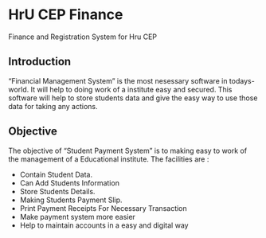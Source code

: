 # HrU CEP Finance
Finance and Registration System for Hru CEP

## Introduction
“Financial Management System” is the most nesessary software in todays-world. 
It will help to doing work of a institute easy and secured. 
This software will help to store students data and give
the easy way to use those data for taking any actions.

## Objective
The objective of “Student Payment System” is to making easy to work of 
the management of a Educational institute.
The facilities are :
- Contain Student Data.
- Can Add Students Information
- Store Students Details.
- Making Students Payment Slip.
- Print Payment Receipts For Necessary Transaction
- Make payment system more easier
- Help to maintain accounts in a easy and digital way
